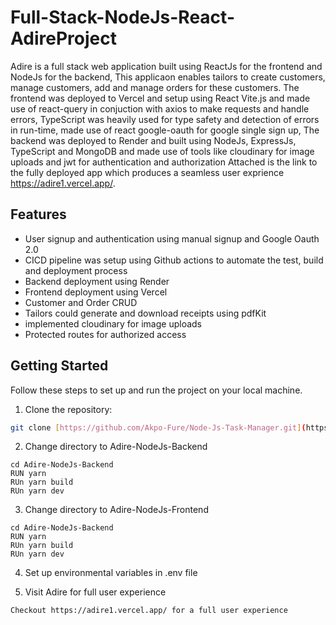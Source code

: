 # Full-Stack-NodeJs-React-AdireProject

Adire is a full stack web application built using ReactJs for the frontend and NodeJs for the backend, This applicaon enables tailors to create customers, manage customers, add and manage orders for these customers. The frontend was deployed to Vercel and setup using React Vite.js and made use of react-query in conjuction with axios to make requests and handle errors, TypeScript was heavily used for type safety and detection of errors in run-time, made use of react google-oauth for google single sign up, The backend was deployed to Render and built using NodeJs, ExpressJs, TypeScript and MongoDB and made use of tools like cloudinary for image uploads and jwt for authentication and authorization Attached is the link to the fully deployed app which produces a seamless user exprience https://adire1.vercel.app/.

## Features

- User signup and authentication using manual signup and Google Oauth 2.0
- CICD pipeline was setup using Github actions to automate the test, build and deployment process
- Backend deployment using Render
- Frontend deployment using Vercel
- Customer and Order CRUD
- Tailors could generate and download receipts using pdfKit
- implemented cloudinary for image uploads
- Protected routes for authorized access

## Getting Started

Follow these steps to set up and run the project on your local machine.

1. Clone the repository:

```bash
git clone [https://github.com/Akpo-Fure/Node-Js-Task-Manager.git](https://github.com/Akpo-Fure/Full-Stack-NodeJs-React-AdireProject.git)
```

2. Change directory to Adire-NodeJs-Backend
```
cd Adire-NodeJs-Backend
RUN yarn
RUn yarn build
RUn yarn dev
```

3. Change directory to Adire-NodeJs-Frontend
```
cd Adire-NodeJs-Backend
RUN yarn
RUn yarn build
RUn yarn dev
```

4. Set up environmental variables in .env file 

5. Visit Adire for full user experience
```
Checkout https://adire1.vercel.app/ for a full user experience
